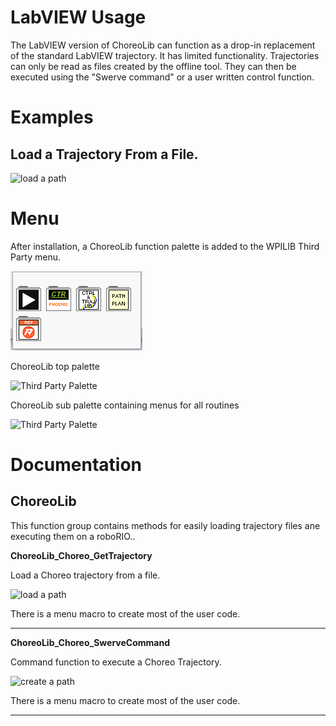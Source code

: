 # LabVIEW Usage

The LabVIEW version of ChoreoLib can function as a drop-in replacement of the standard LabVIEW trajectory.  It has limited functionality.  Trajectories can only be read as files created by the offline tool.  They can then be executed using the "Swerve command" or a user written control function.

# Examples

## Load a Trajectory From a File.

![load a path](images/ChoreoLib_Load.png)

# Menu
After installation, a ChoreoLib function palette is added to the WPILIB Third Party menu.

![Third Party Palette](images/menu_thirdParty.PNG)

ChoreoLib top palette

![Third Party Palette](images/menu_ChoreoLibTop.PNG)

ChoreoLib sub palette containing menus for all routines

![Third Party Palette](images/menu_ChoreoLibAll.PNG)


# Documentation

## ChoreoLib
This function group contains methods for easily loading trajectory files ane executing them on a roboRIO..

**ChoreoLib_Choreo_GetTrajectory**

Load a Choreo trajectory from a file.

![load a path](images/doc_ChoreoLib_GetTrajectory.PNG)

There is a menu macro to create most of the user code.

---

**ChoreoLib_Choreo_SwerveCommand**

Command function to execute a Choreo Trajectory.  

![create a path](images/doc_ChoreoLib_Choreo_SwerveCommand.PNG)

There is a menu macro to create most of the user code.

---

